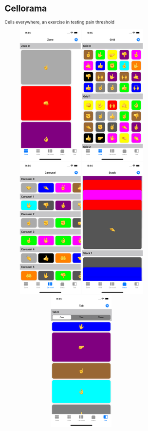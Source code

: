 # Cellorama

Cells everywhere, an exercise in testing pain threshold

<p align="center">
  <img src="Resources/zones.png" alt="Zones" width="200" />
  <img src="Resources/grids.png" alt="Grids" width="200" />
  <img src="Resources/carousels.png" alt="Carousels" width="200" />
  <img src="Resources/stacks.png" alt="Stacks" width="200" />
  <img src="Resources/tabs.png" alt="Tabs" width="200" />
</p>

